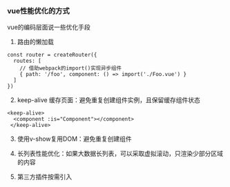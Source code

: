 ### vue性能优化的方式

vue的编码层面说一些优化手段

1. 路由的懒加载
```
const router = createRouter({
  routes: [
    // 借助webpack的import()实现异步组件
    { path: '/foo', component: () => import('./Foo.vue') }
  ]
})
```

2. keep-alive 缓存页面：避免重复创建组件实例，且保留缓存组件状态
```
<keep-alive>
  <component :is="Component"></component>
 </keep-alive>
```

3. 使用v-show复用DOM：避免重复创建组件

4. 长列表性能优化：如果大数据长列表，可以采取虚拟滚动，只渲染少部分区域的内容

5. 第三方插件按需引入